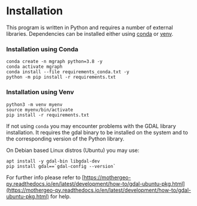 # Installation

This program is written in Python and requires a number of external libraries. Dependencies can be installed either
using [conda](https://docs.conda.io/en/latest/) or [venv](https://docs.python.org/3/library/venv.html).

### Installation using Conda

```console
conda create -n mgraph python=3.8 -y
conda activate mgraph
conda install --file requirements_conda.txt -y
python -m pip install -r requirements.txt
```

### Installation using Venv

```console
python3 -m venv myenv
source myenv/bin/activate
pip install -r requirements.txt
```

If not using `conda` you may encounter problems with the GDAL library installation. It requires the gdal binary to be
installed on the system and to the corresponding version of the Python library.

On Debian based Linux distros (Ubuntu) you may use:

```console
apt install -y gdal-bin libgdal-dev
pip install gdal==`gdal-config --version`
```

For further info please refer
to [https://mothergeo-py.readthedocs.io/en/latest/development/how-to/gdal-ubuntu-pkg.html](https://mothergeo-py.readthedocs.io/en/latest/development/how-to/gdal-ubuntu-pkg.html)
for help.

